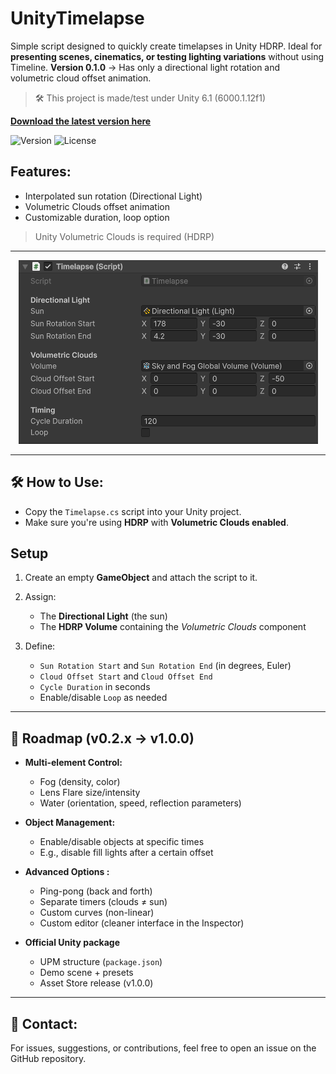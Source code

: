 # UnityTimelapse

Simple script designed to quickly create timelapses in Unity HDRP. Ideal for **presenting scenes, cinematics, or testing lighting variations** without using Timeline. **Version 0.1.0** -> Has only a directional light rotation and volumetric cloud offset animation.

> 🛠️ This project is made/test under Unity 6.1 (6000.1.12f1)

[**Download the latest version here**](Runtime/Timelapse.cs)

![Version](https://img.shields.io/badge/version-v0.1.0-blue)
![License](https://img.shields.io/github/license/cfrBernard/UnityTimelapse)

## Features:
- Interpolated sun rotation (Directional Light)
- Volumetric Clouds offset animation
- Customizable duration, loop option

> Unity Volumetric Clouds is required (HDRP)

---

<p align="center">
  <img src="Assets/Demo/TIcS6XmPvu.png" alt="ToolInspector v0.1.0" />
</p>

---

## 🛠 How to Use:

- Copy the `Timelapse.cs` script into your Unity project.
- Make sure you're using **HDRP** with **Volumetric Clouds enabled**.

## Setup

1. Create an empty **GameObject** and attach the script to it.
2. Assign:
    - The **Directional Light** (the sun)
    - The **HDRP Volume** containing the *Volumetric Clouds* component

3. Define:
    - `Sun Rotation Start` and `Sun Rotation End` (in degrees, Euler)
    - `Cloud Offset Start` and `Cloud Offset End`
    - `Cycle Duration` in seconds
    - Enable/disable `Loop` as needed

---

## 🔮 Roadmap (v0.2.x → v1.0.0)

- **Multi-element Control:**
    - Fog (density, color)
    - Lens Flare size/intensity
    - Water (orientation, speed, reflection parameters)

- **Object Management:**
    - Enable/disable objects at specific times
    - E.g., disable fill lights after a certain offset

- **Advanced Options :**
    - Ping-pong (back and forth)
    - Separate timers (clouds ≠ sun)
    - Custom curves (non-linear)
    - Custom editor (cleaner interface in the Inspector)

- **Official Unity package**
    - UPM structure (`package.json`)
    - Demo scene + presets
    - Asset Store release (v1.0.0)

---

## 🤝 Contact:
For issues, suggestions, or contributions, feel free to open an issue on the GitHub repository.
